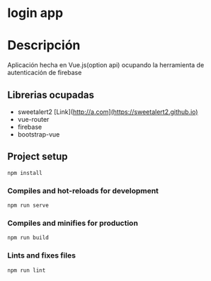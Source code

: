# login app

Descripción
=========
Aplicación hecha en Vue.js(option api) ocupando la herramienta de autenticación de firebase

Librerias ocupadas
---------
* sweetalert2 [Link](http://a.com](https://sweetalert2.github.io)
* vue-router
* firebase
* bootstrap-vue



## Project setup
```
npm install
```

### Compiles and hot-reloads for development
```
npm run serve
```

### Compiles and minifies for production
```
npm run build
```

### Lints and fixes files
```
npm run lint
```

